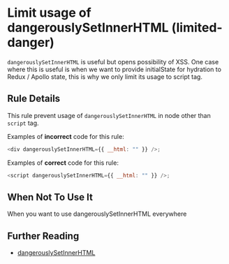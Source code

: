 # Limit usage of dangerouslySetInnerHTML (limited-danger)

`dangerouslySetInnerHTML` is useful but opens possibility of XSS. One case where
this is useful is when we want to provide initialState for hydration to Redux /
Apollo state, this is why we only limit its usage to script tag.

## Rule Details

This rule prevent usage of `dangerouslySetInnerHTML` in node other than `script`
tag.

Examples of **incorrect** code for this rule:

```js
<div dangerouslySetInnerHTML={{ __html: "" }} />;
```

Examples of **correct** code for this rule:

```js
<script dangerouslySetInnerHTML={{ __html: "" }} />;
```

## When Not To Use It

When you want to use dangerouslySetInnerHTML everywhere

## Further Reading

* [dangerouslySetInnerHTML](https://reactjs.org/docs/dom-elements.html#dangerouslysetinnerhtml)
